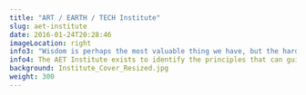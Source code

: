 ```yaml
---
title: "ART / EARTH / TECH Institute"
slug: aet-institute
date: 2016-01-24T20:28:46
imageLocation: right
info3: "Wisdom is perhaps the most valuable thing we have, but the hardest to define"
info4: The AET Institute exists to identify the principles that can guide us to a wiser, weller world, and apply these to living projects.
background: Institute_Cover_Resized.jpg
weight: 300
---
```

